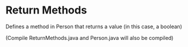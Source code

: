 # Return Methods

Defines a method in Person that returns a value (in this case, a boolean)

(Compile ReturnMethods.java and Person.java will also be compiled)
